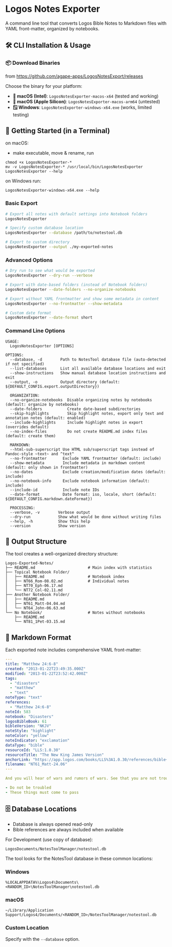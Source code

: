 # Logos Notes Exporter

A command line tool that converts Logos Bible Notes to Markdown files with YAML front-matter, organized by notebooks.

## 🛠 CLI Installation & Usage

### 📦 Download Binaries

from https://github.com/agape-apps/LogosNotesExport/releases

Choose the binary for your platform:

- **🍎 macOS (Intel)**: `LogosNotesExporter-macos-x64` (tested and working)
- **🍎 macOS (Apple Silicon)**: `LogosNotesExporter-macos-arm64` (untested)
- **🪟 Windows**: `LogosNotesExporter-windows-x64.exe` (works, limited testing)

## 📖 Getting Started (in a Terminal)

on macOS:

- make executable, move & rename, run

```
chmod +x LogosNotesExporter-*
mv -v LogosNotesExporter-* /usr/local/bin/LogosNotesExporter
LogosNotesExporter --help
```

on Windows run:

```
LogosNotesExporter-windows-x64.exe --help
```

### Basic Export

```bash
# Export all notes with default settings into Notebook folders
LogosNotesExporter

# Specify custom database location
LogosNotesExporter --database /path/to/notestool.db

# Export to custom directory
LogosNotesExporter --output ./my-exported-notes
```

### Advanced Options

```bash
# Dry run to see what would be exported
LogosNotesExporter --dry-run --verbose

# Export with date-based folders (instead of Notebook folders)
LogosNotesExporter --date-folders --no-organize-notebooks

# Export without YAML frontmatter and show some metadata in content
LogosNotesExporter --no-frontmatter --show-metadata

# Custom date format
LogosNotesExporter --date-format short
```

### Command Line Options

```
USAGE:
  LogosNotesExporter [OPTIONS]

OPTIONS:
  --database, -d        Path to NotesTool database file (auto-detected if not specified)
  --list-databases      List all available database locations and exit
  --show-instructions   Show manual database location instructions and exit
  --output, -o          Output directory (default: ${DEFAULT_CONFIG.export.outputDirectory})
  
  ORGANIZATION:
  --no-organize-notebooks  Disable organizing notes by notebooks (default: organize by notebooks)
  --date-folders           Create date-based subdirectories
  --skip-highlights        Skip highlight notes, export only text and annotation notes (default: enabled)
  --include-highlights     Include highlight notes in export (overrides default)
  --no-index-files         Do not create README.md index files (default: create them)
  
  MARKDOWN:
  --html-sub-superscript Use HTML sub/superscript tags instead of Pandoc-style ~text~ and ^text^
  --no-frontmatter       Exclude YAML frontmatter (default: include)
  --show-metadata        Include metadata in markdown content (default: only shown in frontmatter)
  --no-dates             Exclude creation/modification dates (default: include)
  --no-notebook-info     Exclude notebook information (default: include)
  --include-id           Include note IDs
  --date-format          Date format: iso, locale, short (default: ${DEFAULT_CONFIG.markdown.dateFormat})
  
  PROCESSING:
  --verbose, -v        Verbose output
  --dry-run            Show what would be done without writing files
  --help, -h           Show this help
  --version            Show version
```

## 📁 Output Structure

The tool creates a well-organized directory structure:

```
Logos-Exported-Notes/
├── README.md                       # Main index with statistics
├── Topical Notebook Folder/        
│   ├── README.md                   # Notebook index
│   ├── NT66_Rom-08.02.md           # Individual notes
│   ├── NT70_Eph-06.17.md
│   └── NT72_Col-02.11.md
├── Another Notebook Folder/
│   ├── README.md
│   ├── NT61_Matt-04.04.md
│   └── NT64_John-06.63.md
└── No Notebook/                    # Notes without notebooks
    ├── README.md
    └── NT81_1Pet-03.15.md
```

## 📄 Markdown Format

Each exported note includes comprehensive YAML front-matter:

```yaml
---
title: "Matthew 24:6-8"
created: "2013-01-22T23:49:35.000Z"
modified: "2013-01-22T23:52:42.000Z"
tags:
  - "disasters"
  - "matthew"
  - "text"
noteType: "text"
references:
  - "Matthew 24:6-8"
noteId: 583
notebook: "Disasters"
logosBibleBook: 61
bibleVersion: "NKJV"
noteStyle: "highlight"
noteColor: "yellow"
noteIndicator: "exclamation"
dataType: "bible"
resourceId: "LLS:1.0.30"
resourceTitle: "The New King James Version"
anchorLink: "https://app.logos.com/books/LLS%3A1.0.30/references/bible+nkjv.61.24.6-61.24.8"
filename: "NT61_Matt-24.06"
---

And you will hear of wars and rumors of wars. See that you are not troubled; for all these things must come to pass, but the end is not yet.  For nation will rise against nation, and kingdom against ...

- Do not be troubled
- These things must come to pass
```

## 🗄 Database Locations

- Database is always opened read-only
- Bible references are always included when available

For Development (use copy of database):

```
LogosDocuments/NotesToolManager/notestool.db
```

The tool looks for the NotesTool database in these common locations:

### Windows

```
%LOCALAPPDATA%\Logos4\Documents\<RANDOM_ID>\NotesToolManager\notestool.db
```

### macOS

```
~/Library/Application Support/Logos4/Documents/<RANDOM_ID>/NotesToolManager/notestool.db
```

### Custom Location

Specify with the `--database` option.
